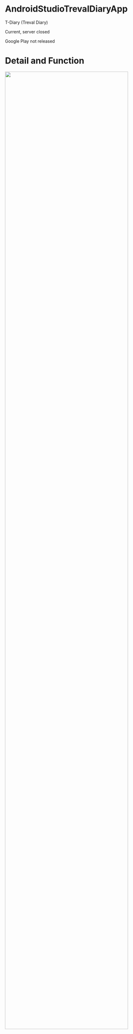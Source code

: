 # AndroidStudioTrevalDiaryApp
T-Diary (Treval Diary)

Current, server closed

Google Play not released

# Detail and Function
<img src="https://user-images.githubusercontent.com/61723989/77250982-f7fe1080-6c8e-11ea-86a4-1b3316d8559c.PNG" width="90%"></img>
